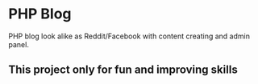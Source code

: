 # PHP Blog
PHP blog look alike as Reddit/Facebook with content creating and admin panel.

## This project only for fun and improving skills

